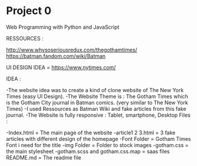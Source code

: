 # Project 0

Web Programming with Python and JavaScript

RESSOURCES : 

http://www.whysoseriousredux.com/thegothamtimes/
https://batman.fandom.com/wiki/Batman

UI DESIGN IDEA = https://www.nytimes.com/

IDEA :

-The website idea was to create a kind of clone website of The New York Times (easy UI Design).
-The Website Theme is : The Gotham Times which is the Gotham City journal in Batman comics. (very similar to The New York Times)
-I used Ressources as Batman Wiki and fake articles from this fake journal.
-The Website is fully responsive : Tablet, smartphone, Desktop
Files :

-Index.html = The main page of the website
-article1 2 3.html = 3 fake articles with different design of the homepage
-Font Folder = Gotham Times Font i need for the title
-img Folder = Folder to stock images
-gotham.css = the main stylesheet
-gotham.scss and gotham.css.map = saas files
README.md = The readme file
